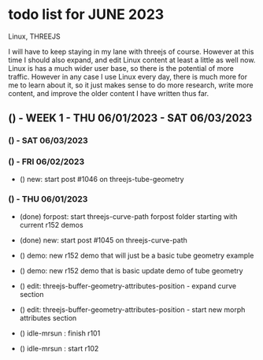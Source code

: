 # todo list for JUNE 2023

Linux, THREEJS

I will have to keep staying in my lane with threejs of course. However at this time I should also expand, and edit Linux content at least a little as well now. Linux is has a much wider user base, so there is the potential of more traffic. However in any case I use Linux every day, there is much more for me to learn about it, so it just makes sense to do more research, write more content, and improve the older content I have written thus far.


<!-------- ----------
-- WEEK 1
---------- --------->
## () - WEEK 1 - THU 06/01/2023 - SAT 06/03/2023

### () - SAT 06/03/2023

### () - FRI 06/02/2023
* () new:  start post #1046 on threejs-tube-geometry

### () - THU 06/01/2023
* (done) forpost: start threejs-curve-path forpost folder starting with current r152 demos
* (done) new:  start post #1045 on threejs-curve-path

* () demo: new r152 demo that will just be a basic tube geometry example
* () demo: new r152 demo that is basic update demo of tube geometry

* () edit: threejs-buffer-geometry-attributes-position - expand curve section
* () edit: threejs-buffer-geometry-attributes-position - start new morph attributes section

* () idle-mrsun : finish r101
* () idle-mrsun : start r102
